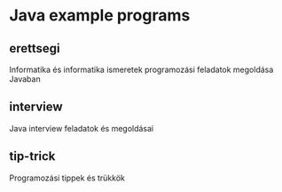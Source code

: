 # Java example programs

## erettsegi
Informatika és informatika ismeretek programozási feladatok megoldása Javaban

## interview
Java interview feladatok és megoldásai

## tip-trick
Programozási tippek és trükkök
